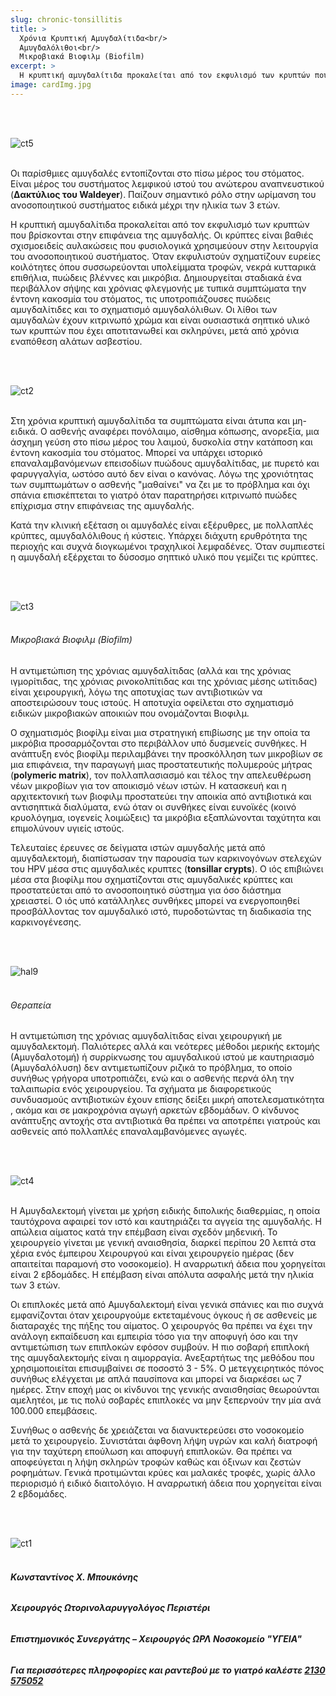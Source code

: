 ```yaml
---
slug: chronic-tonsillitis
title: >
  Χρόνια Κρυπτική Αμυγδαλίτιδα<br/>
  Αμυγδαλόλιθοι<br/>
  Μικροβιακά Βιοφιλμ (Biofilm)
excerpt: >
  Η κρυπτική αμυγδαλίτιδα προκαλείται από τον εκφυλισμό των κρυπτών που βρίσκονται στην επιφάνεια της αμυγδαλής.
image: cardImg.jpg
---
```


<br/>
<br/>

![ct5](ct5.jpg)
<br/>
<br/>

Οι παρίσθμιες αμυγδαλές εντοπίζονται στο πίσω μέρος του στόματος. Είναι μέρος του συστήματος
λεμφικού ιστού του ανώτερου αναπνευστικού (**Δακτύλιος του Waldeyer**). Παίζουν σημαντικό ρόλο
στην ωρίμανση του ανοσοποιητικού συστήματος ειδικά μέχρι την ηλικία των 3 ετών.

Η κρυπτική αμυγδαλίτιδα προκαλείται από τον εκφυλισμό των κρυπτών που βρίσκονται στην επιφάνεια της αμυγδαλής. Οι κρύπτες είναι βαθιές σχισμοειδείς αυλακώσεις που φυσιολογικά χρησιμεύουν στην λειτουργία του ανοσοποιητικού συστήματος. Όταν εκφυλιστούν σχηματίζουν ευρείες κοιλότητες όπου συσσωρεύονται υπολείμματα τροφών, νεκρά κυτταρικά επιθήλια, πυώδεις βλέννες και μικρόβια. Δημιουργείται σταδιακά ένα περιβάλλον σήψης και χρόνιας φλεγμονής με τυπικά συμπτώματα την έντονη κακοσμία του στόματος, τις υποτροπιάζουσες πυώδεις αμυγδαλίτιδες και το σχηματισμό αμυγδαλόλιθων. Οι λίθοι των αμυγδαλών έχουν κιτρινωπό χρώμα και είναι ουσιαστικά σηπτικό υλικό των κρυπτών που έχει αποτιτανωθεί και σκληρύνει, μετά από χρόνια εναπόθεση αλάτων ασβεστίου.

<br/>
<br/>

![ct2](ct2.jpg)
<br/>
<br/>

Στη χρόνια κρυπτική αμυγδαλίτιδα τα συμπτώματα είναι άτυπα και μη-ειδικά. Ο ασθενής αναφέρει
πονόλαιμο, αίσθημα κόπωσης, ανορεξία, μια άσχημη γεύση στο πίσω μέρος του λαιμού, δυσκολία
στην κατάποση και έντονη κακοσμία του στόματος. Μπορεί να υπάρχει ιστορικό επαναλαμβανόμενων
επεισοδίων πυώδους αμυγδαλίτιδας, με πυρετό και φαρυγγαλγία, ωστόσο αυτό δεν είναι ο κανόνας.
Λόγω της χρονιότητας των συμπτωμάτων ο ασθενής "μαθαίνει" να ζει με το πρόβλημα και όχι σπάνια
επισκέπτεται το γιατρό όταν παρατηρήσει κιτρινωπό πυώδες επίχρισμα στην επιφάνειας της
αμυγδαλής.

Κατά την κλινική εξέταση οι αμυγδαλές είναι εξέρυθρες, με πολλαπλές κρύπτες, αμυγδαλόλιθους ή
κύστεις. Υπάρχει διάχυτη ερυθρότητα της περιοχής και συχνά διογκωμένοι τραχηλικοί λεμφαδένες.
Όταν συμπιεστεί η αμυγδαλή εξέρχεται το δύσοσμο σηπτικό υλικό που γεμίζει τις κρύπτες.

<br/>
<br/>

![ct3](ct3.jpg)
<br/>
<br/>

###### Μικροβιακά Βιοφιλμ (Biofilm)

Η αντιμετώπιση της χρόνιας αμυγδαλίτιδας (αλλά και της χρόνιας ιγμορίτιδας, της χρόνιας
ρινοκολπίτιδας και της χρόνιας μέσης ωτίτιδας) είναι χειρουργική, λόγω της αποτυχίας των
αντιβιοτικών να αποστειρώσουν τους ιστούς. Η αποτυχία οφείλεται στο σχηματισμό ειδικών
μικροβιακών αποικιών που ονομάζονται Βιοφιλμ.

Ο σχηματισμός βιοφίλμ είναι μια στρατηγική επιβίωσης με την οποία τα μικρόβια προσαρμόζονται στο
περιβάλλον υπό δυσμενείς συνθήκες. Η ανάπτυξη ενός βιοφίλμ περιλαμβάνει την προσκόλληση των
μικροβίων σε μια επιφάνεια, την παραγωγή μιας προστατευτικής πολυμερούς μήτρας (**polymeric matrix**), τον πολλαπλασιασμό και
τέλος την απελευθέρωση νέων μικροβίων για τον αποικισμό νέων
ιστών. Η κατασκευή και η αρχιτεκτονική των βιοφιλμ προστατεύει την αποικία από αντιβιοτικά και
αντισηπτικά διαλύματα, ενώ όταν οι συνθήκες είναι ευνοϊκές (κοινό κρυολόγημα, ιογενείς λοιμώξεις)
τα μικρόβια εξαπλώνονται ταχύτητα και επιμολύνουν υγιείς ιστούς.

Τελευταίες έρευνες σε δείγματα ιστών αμυγδαλής μετά από αμυγδαλεκτομή, διαπίστωσαν την
παρουσία των καρκινογόνων στελεχών του HPV μέσα στις αμυγδαλικές κρυπτες (**tonsillar crypts**).
Ο ιός επιβιώνει μέσα στα βιοφίλμ που σχηματίζονται στις αμυγδαλικές κρύπτες και
προστατεύεται από το ανοσοποιητικό σύστημα για όσο διάστημα χρειαστεί. Ο ιός υπό κατάλληλες
συνθήκες μπορεί να ενεργοποιηθεί προσβάλλοντας τον αμυγδαλικό ιστό, πυροδοτώντας τη
διαδικασία της καρκινογένεσης.

<br/>
<br/>

![hal9](hal9.jpg)
<br/>
<br/>

###### Θεραπεία

Η αντιμετώπιση της χρόνιας αμυγδαλίτιδας είναι χειρουργική με αμυγδαλεκτομή. Παλιότερες αλλά και
νεότερες μέθοδοι μερικής εκτομής (Αμυγδαλοτομή) ή συρρίκνωσης του αμυγδαλικού ιστού με
καυτηριασμό (Αμυγδαλόλυση) δεν αντιμετωπίζουν ριζικά το πρόβλημα, το οποίο συνήθως γρήγορα
υποτροπιάζει, ενώ και ο ασθενής περνά όλη την ταλαιπωρία ενός χειρουργείου. Τα σχήματα με
διαφορετικούς συνδυασμούς αντιβιοτικών έχουν επίσης δείξει μικρή αποτελεσματικότητα , ακόμα και
σε μακροχρόνια αγωγή αρκετών εβδομάδων. Ο κίνδυνος ανάπτυξης αντοχής στα αντιβιοτικά θα
πρέπει να αποτρέπει γιατρούς και ασθενείς από πολλαπλές επαναλαμβανόμενες αγωγές.

<br/>
<br/>

![ct4](ct4.jpg)
<br/>
<br/>

Η Αμυγδαλεκτομή γίνεται με χρήση ειδικής διπολικής διαθερμίας, η οποία ταυτόχρονα αφαιρεί τον ιστό
και καυτηριάζει τα αγγεία της αμυγδαλής. Η απώλεια αίματος κατά την επέμβαση είναι σχεδόν
μηδενική. Το χειρουργείο γίνεται με γενική αναισθησία, διαρκεί περίπου 20 λεπτά στα χέρια ενός
έμπειρου Χειρουργού και είναι χειρουργείο ημέρας (δεν απαιτείται παραμονή στο νοσοκομείο). Η
αναρρωτική άδεια που χορηγείται είναι 2 εβδομάδες. Η επέμβαση είναι απόλυτα ασφαλής μετά την
ηλικία των 3 ετών.

Οι επιπλοκές μετά από Αμυγδαλεκτομή είναι γενικά σπάνιες και πιο συχνά εμφανίζονται όταν
χειρουργούμε εκτεταμένους όγκους ή σε ασθενείς με διαταραχές της πήξης του αίματος. Ο χειρουργός
θα πρέπει να έχει την ανάλογη εκπαίδευση και εμπειρία τόσο για την αποφυγή όσο και την
αντιμετώπιση των επιπλοκών εφόσον συμβούν. Η πιο σοβαρή επιπλοκή της αμυγδαλεκτομής είναι η
αιμορραγία. Ανεξαρτήτως της μεθόδου που χρησιμοποιείται επισυμβαίνει σε ποσοστό 3 - 5%. Ο
μετεγχειρητικός πόνος συνήθως ελέγχεται με απλά παυσίπονα και μπορεί να διαρκέσει ως 7 ημέρες.
Στην εποχή μας οι κίνδυνοι της γενικής αναισθησίας θεωρούνται αμελητέοι, με τις πολύ σοβαρές
επιπλοκές να μην ξεπερνούν την μία ανά 100.000 επεμβάσεις.

Συνήθως ο ασθενής δε χρειάζεται να διανυκτερεύσει στο νοσοκομείο μετά το χειρουργείο. Συνιστάται
άφθονη λήψη υγρών και καλή διατροφή για την ταχύτερη επούλωση και αποφυγή επιπλοκών. Θα
πρέπει να αποφεύγεται η λήψη σκληρών τροφών καθώς και όξινων και ζεστών ροφημάτων. Γενικά
προτιμώνται κρύες και μαλακές τροφές, χωρίς άλλο περιορισμό ή ειδικό διαιτολόγιο. Η αναρρωτική
άδεια που χορηγείται είναι 2 εβδομάδες.

<br/>
<br/>

![ct1](ct1.jpg)
<br/>
<br/>

###### **Κωνσταντίνος Χ. Μπουκόνης**

###### **Χειρουργός Ωτορινολαρυγγολόγος Περιστέρι**

###### **Επιστημονικός Συνεργάτης – Χειρουργός ΩΡΛ Νοσοκομείο "ΥΓΕΙΑ"**

###### **_Για περισσότερες πληροφορίες και ραντεβού με το γιατρό καλέστε [2130 575052](tel:2130575052 '2130 575052')_**
